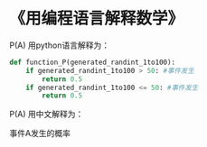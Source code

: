# 《用编程语言解释数学》

P(A) 用python语言解释为：
```python
def function_P(generated_randint_1to100):
    if generated_randint_1to100 > 50: #事件发生
        return 0.5
    if generated_randint_1to100 <= 50: #事件发生
        return 0.5
```
P(A) 用中文解释为：

事件A发生的概率

